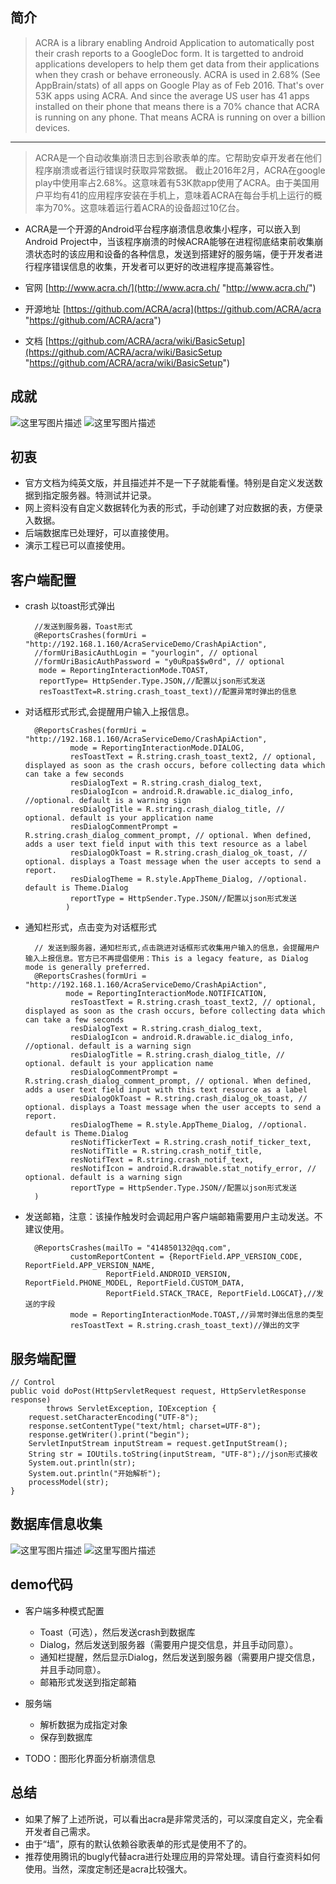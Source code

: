 ## 简介
>ACRA is a library enabling Android Application to automatically post their crash reports to a GoogleDoc form. It is targetted to android applications developers to help them get data from their applications when they crash or behave erroneously.
ACRA is used in 2.68% (See AppBrain/stats) of all apps on Google Play as of Feb 2016. That's over 53K apps using ACRA. And since the average US user has 41 apps installed on their phone that means there is a 70% chance that ACRA is running on any phone. That means ACRA is running on over a billion devices.

---

> ACRA是一个自动收集崩溃日志到谷歌表单的库。它帮助安卓开发者在他们程序崩溃或者运行错误时获取异常数据。
截止2016年2月，ACRA在google play中使用率占2.68%。这意味着有53K款app使用了ACRA。由于美国用户平均有41的应用程序安装在手机上，意味着ACRA在每台手机上运行的概率为70%。这意味着运行着ACRA的设备超过10亿台。


* ACRA是一个开源的Android平台程序崩溃信息收集小程序，可以嵌入到Android Project中，当该程序崩溃的时候ACRA能够在进程彻底结束前收集崩溃状态时的该应用和设备的各种信息，发送到搭建好的服务端，便于开发者进行程序错误信息的收集，开发者可以更好的改进程序提高兼容性。

* 官网 [http://www.acra.ch/](http://www.acra.ch/ "http://www.acra.ch/")
* 开源地址 [https://github.com/ACRA/acra](https://github.com/ACRA/acra "https://github.com/ACRA/acra")
* 文档 [https://github.com/ACRA/acra/wiki/BasicSetup](https://github.com/ACRA/acra/wiki/BasicSetup "https://github.com/ACRA/acra/wiki/BasicSetup")

## 成就
![这里写图片描述](http://img.blog.csdn.net/20170110152203985?watermark/2/text/aHR0cDovL2Jsb2cuY3Nkbi5uZXQvd2d5c2NzZg==/font/5a6L5L2T/fontsize/400/fill/I0JBQkFCMA==/dissolve/70/gravity/SouthEast)
![这里写图片描述](http://img.blog.csdn.net/20170110152215219?watermark/2/text/aHR0cDovL2Jsb2cuY3Nkbi5uZXQvd2d5c2NzZg==/font/5a6L5L2T/fontsize/400/fill/I0JBQkFCMA==/dissolve/70/gravity/SouthEast)

## 初衷
* 官方文档为纯英文版，并且描述并不是一下子就能看懂。特别是自定义发送数据到指定服务器。特测试并记录。
* 网上资料没有自定义数据转化为表的形式，手动创建了对应数据的表，方便录入数据。
* 后端数据库已处理好，可以直接使用。
* 演示工程已可以直接使用。

## 客户端配置

* crash 以toast形式弹出

		//发送到服务器，Toast形式
		@ReportsCrashes(formUri = "http://192.168.1.160/AcraServiceDemo/CrashApiAction",
		//formUriBasicAuthLogin = "yourlogin", // optional
		//formUriBasicAuthPassword = "y0uRpa$$w0rd", // optional
		 mode = ReportingInteractionMode.TOAST,
		 reportType= HttpSender.Type.JSON,//配置以json形式发送
		 resToastText=R.string.crash_toast_text)//配置异常时弹出的信息

* 对话框形式形式,会提醒用户输入上报信息。
	
		@ReportsCrashes(formUri = "http://192.168.1.160/AcraServiceDemo/CrashApiAction",
		        mode = ReportingInteractionMode.DIALOG,
		        resToastText = R.string.crash_toast_text2, // optional, displayed as soon as the crash occurs, before collecting data which can take a few seconds
		        resDialogText = R.string.crash_dialog_text,
		        resDialogIcon = android.R.drawable.ic_dialog_info, //optional. default is a warning sign
		        resDialogTitle = R.string.crash_dialog_title, // optional. default is your application name
		        resDialogCommentPrompt = R.string.crash_dialog_comment_prompt, // optional. When defined, adds a user text field input with this text resource as a label
		        resDialogOkToast = R.string.crash_dialog_ok_toast, // optional. displays a Toast message when the user accepts to send a report.
		        resDialogTheme = R.style.AppTheme_Dialog, //optional. default is Theme.Dialog
		        reportType = HttpSender.Type.JSON//配置以json形式发送
		       )


* 通知栏形式，点击变为对话框形式

		// 发送到服务器，通知栏形式,点击跳进对话框形式收集用户输入的信息，会提醒用户输入上报信息。官方已不再提倡使用：This is a legacy feature, as Dialog mode is generally preferred.
		@ReportsCrashes(formUri = "http://192.168.1.160/AcraServiceDemo/CrashApiAction",
		       mode = ReportingInteractionMode.NOTIFICATION,
		        resToastText = R.string.crash_toast_text2, // optional, displayed as soon as the crash occurs, before collecting data which can take a few seconds
		        resDialogText = R.string.crash_dialog_text,
		        resDialogIcon = android.R.drawable.ic_dialog_info, //optional. default is a warning sign
		        resDialogTitle = R.string.crash_dialog_title, // optional. default is your application name
		        resDialogCommentPrompt = R.string.crash_dialog_comment_prompt, // optional. When defined, adds a user text field input with this text resource as a label
		        resDialogOkToast = R.string.crash_dialog_ok_toast, // optional. displays a Toast message when the user accepts to send a report.
		        resDialogTheme = R.style.AppTheme_Dialog, //optional. default is Theme.Dialog
		        resNotifTickerText = R.string.crash_notif_ticker_text,
		        resNotifTitle = R.string.crash_notif_title,
		        resNotifText = R.string.crash_notif_text,
		        resNotifIcon = android.R.drawable.stat_notify_error, // optional. default is a warning sign
		        reportType = HttpSender.Type.JSON//配置以json形式发送
		)

* 发送邮箱，注意：该操作触发时会调起用户客户端邮箱需要用户主动发送。不建议使用。

		@ReportsCrashes(mailTo = "414850132@qq.com",
		        customReportContent = {ReportField.APP_VERSION_CODE, ReportField.APP_VERSION_NAME,
		                ReportField.ANDROID_VERSION, ReportField.PHONE_MODEL, ReportField.CUSTOM_DATA,
		                ReportField.STACK_TRACE, ReportField.LOGCAT},//发送的字段
		        mode = ReportingInteractionMode.TOAST,//异常时弹出信息的类型
		        resToastText = R.string.crash_toast_text)//弹出的文字

## 服务端配置

	// Control
	public void doPost(HttpServletRequest request, HttpServletResponse response)
			throws ServletException, IOException {
		request.setCharacterEncoding("UTF-8");
		response.setContentType("text/html; charset=UTF-8");
		response.getWriter().print("begin");
		ServletInputStream inputStream = request.getInputStream();
		String str = IOUtils.toString(inputStream, "UTF-8");//json形式接收
		System.out.println(str);
		System.out.println("开始解析");
		processModel(str);
	}

## 数据库信息收集
![这里写图片描述](http://img.blog.csdn.net/20170110152249485?watermark/2/text/aHR0cDovL2Jsb2cuY3Nkbi5uZXQvd2d5c2NzZg==/font/5a6L5L2T/fontsize/400/fill/I0JBQkFCMA==/dissolve/70/gravity/SouthEast)
![这里写图片描述](http://img.blog.csdn.net/20170110152258310?watermark/2/text/aHR0cDovL2Jsb2cuY3Nkbi5uZXQvd2d5c2NzZg==/font/5a6L5L2T/fontsize/400/fill/I0JBQkFCMA==/dissolve/70/gravity/SouthEast)

## demo代码
* 客户端多种模式配置
	* Toast（可选），然后发送crash到数据库
	* Dialog，然后发送到服务器（需要用户提交信息，并且手动同意）。
	* 通知栏提醒，然后显示Dialog，然后发送到服务器（需要用户提交信息，并且手动同意）。
	* 邮箱形式发送到指定邮箱
* 服务端
	* 解析数据为成指定对象
	* 保存到数据库

* TODO：图形化界面分析崩溃信息

## 总结
* 如果了解了上述所说，可以看出acra是非常灵活的，可以深度自定义，完全看开发者自己需求。
* 由于“墙”，原有的默认依赖谷歌表单的形式是使用不了的。
* 推荐使用腾讯的bugly代替acra进行处理应用的异常处理。请自行查资料如何使用。当然，深度定制还是acra比较强大。
